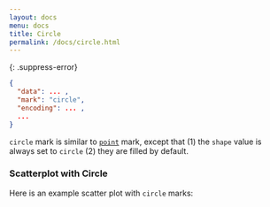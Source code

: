 ```yaml
---
layout: docs
menu: docs
title: Circle
permalink: /docs/circle.html
---
```


{: .suppress-error}
```json
{
  "data": ... ,
  "mark": "circle",
  "encoding": ... ,
  ...
}
```

`circle` mark is similar to [`point`](point.html) mark, except that (1) the `shape` value is always set to `circle`  (2) they are filled by default.

### Scatterplot with Circle

Here is an example scatter plot with `circle` marks:

<span class="vl-example" data-name="circle"></span>
